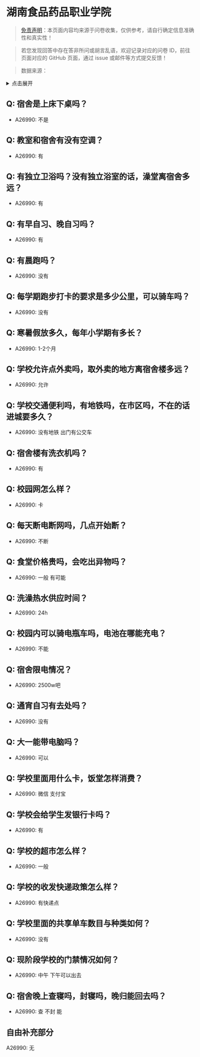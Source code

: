 # 湖南食品药品职业学院

> [免责声明](https://colleges.chat/#_3)：本页面内容均来源于问卷收集，仅供参考，请自行确定信息准确性和真实性！

> 若您发现回答中存在答非所问或胡言乱语，欢迎记录对应的问卷 ID，前往页面对应的 GitHub 页面，通过 issue 或邮件等方式提交反馈！

> 数据来源：

<details><summary>点击展开</summary>
<ul>
<li>A26990: 匿名 (2024 年 09 月)</li>
</ul>
</details>

## Q: 宿舍是上床下桌吗？

- A26990: 不是

## Q: 教室和宿舍有没有空调？

- A26990: 有

## Q: 有独立卫浴吗？没有独立浴室的话，澡堂离宿舍多远？

- A26990: 有

## Q: 有早自习、晚自习吗？

- A26990: 有

## Q: 有晨跑吗？

- A26990: 没有

## Q: 每学期跑步打卡的要求是多少公里，可以骑车吗？

- A26990: 没有

## Q: 寒暑假放多久，每年小学期有多长？

- A26990: 1-2个月

## Q: 学校允许点外卖吗，取外卖的地方离宿舍楼多远？

- A26990: 允许

## Q: 学校交通便利吗，有地铁吗，在市区吗，不在的话进城要多久？

- A26990: 没有地铁 出门有公交车

## Q: 宿舍楼有洗衣机吗？

- A26990: 有

## Q: 校园网怎么样？

- A26990: 卡

## Q: 每天断电断网吗，几点开始断？

- A26990: 不断

## Q: 食堂价格贵吗，会吃出异物吗？

- A26990: 一般 有可能

## Q: 洗澡热水供应时间？

- A26990: 24h

## Q: 校园内可以骑电瓶车吗，电池在哪能充电？

- A26990: 不能

## Q: 宿舍限电情况？

- A26990: 2500w吧

## Q: 通宵自习有去处吗？

- A26990: 没有

## Q: 大一能带电脑吗？

- A26990: 可以

## Q: 学校里面用什么卡，饭堂怎样消费？

- A26990: 微信 支付宝

## Q: 学校会给学生发银行卡吗？

- A26990: 有

## Q: 学校的超市怎么样？

- A26990: 一般

## Q: 学校的收发快递政策怎么样？

- A26990: 有快递点

## Q: 学校里面的共享单车数目与种类如何？

- A26990: 没有

## Q: 现阶段学校的门禁情况如何？

- A26990: 中午 下午可以出去

## Q: 宿舍晚上查寝吗，封寝吗，晚归能回去吗？

- A26990: 查 不封 能

## 自由补充部分

A26990: 无